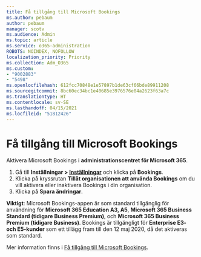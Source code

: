 ```yaml
---
title: Få tillgång till Microsoft Bookings
ms.author: pebaum
author: pebaum
manager: scotv
ms.audience: Admin
ms.topic: article
ms.service: o365-administration
ROBOTS: NOINDEX, NOFOLLOW
localization_priority: Priority
ms.collection: Adm_O365
ms.custom:
- "9002883"
- "5498"
ms.openlocfilehash: 612fcc70848e1e57897b1de63cf66bde89911208
ms.sourcegitcommit: 8bc60ec34bc1e40685e3976576e04a2623f63a7c
ms.translationtype: HT
ms.contentlocale: sv-SE
ms.lasthandoff: 04/15/2021
ms.locfileid: "51812426"
---
```

# <a name="get-access-to-microsoft-bookings"></a>Få tillgång till Microsoft Bookings

Aktivera Microsoft Bookings i **administrationscentret för Microsoft 365**.

1. Gå till **Inställningar > [Inställningar](https://admin.microsoft.com/Adminportal/Home?source=applauncher#/Settings/Services)** och klicka på **Bookings**.
2. Klicka på kryssrutan **Tillåt organisationen att använda Bookings** om du vill aktivera eller inaktivera Bookings i din organisation.
3. Klicka på **Spara ändringar**.

**Viktigt**: Microsoft Bookings-appen är som standard tillgänglig för användning för **Microsoft 365 Education A3, A5**, **Microsoft 365 Business Standard (tidigare Business Premium)**, och **Microsoft 365 Business Premium (tidigare Business)**. Bookings är tillgängligt för **Enterprise E3- och E5-kunder** som ett tillägg fram till den 12 maj 2020, då det aktiveras som standard.

Mer information finns i [Få tillgång till Microsoft Bookings](https://support.microsoft.com/sv-SE/office/get-access-to-microsoft-bookings-5382dc07-aaa5-45c9-8767-502333b214ce).
